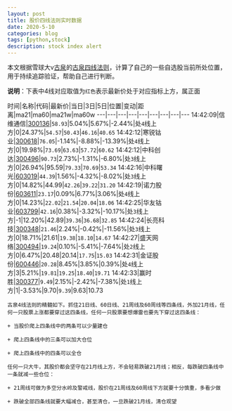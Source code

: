 ```yaml
---
layout: post
title: 股价四线法则实时数据
date: 2020-5-10
categories: blog
tags: [python,stock]
description: stock index alert
---
```



本文根据雪球大v[古泉](https://xueqiu.com/u/7148646888)的[古泉四线法则](https://xueqiu.com/7148646888/130498192)，计算了自己的一些自选股当前所处位置，用于持续追踪验证，帮助自己进行判断。

**说明**：下表中4线对应取值为`红色`表示最新价处于对应指标上方，属正面

时间|名称|代码|最新价|当日|3日|5日|位置|变动|距离|ma21|ma60|ma21w|ma60w
---|---|---|---|---|---|---|---|---
14:42:09|信维通信|[300136](https://xueqiu.com/S/SZ300136)|`58.93`|5.04%|5.67%|-2.44%|处`4`线上方|0|24.37%|`54.57`|`50.43`|`46.16`|`40.65`
14:42:12|寒锐钴业|[300618](https://xueqiu.com/S/SZ300618)|`76.05`|-1.14%|-8.88%|-13.39%|处`4`线上方|0|19.98%|`73.69`|`63.63`|`57.72`|`60.62`
14:42:12|中科创达|[300496](https://xueqiu.com/S/SZ300496)|`90.73`|2.73%|-1.31%|-6.80%|处`3`线上方|0|26.94%|95.59|`79.33`|`70.69`|`53.34`
14:42:16|中科曙光|[603019](https://xueqiu.com/S/SH603019)|`44.39`|1.56%|-4.32%|-8.02%|处`3`线上方|0|14.82%|44.99|`42.26`|`39.22`|`31.20`
14:42:19|诺力股份|[603611](https://xueqiu.com/S/SH603611)|`23.17`|0.09%|6.77%|3.06%|处`4`线上方|0|14.23%|`22.02`|`21.54`|`20.04`|`18.06`
14:42:25|华友钴业|[603799](https://xueqiu.com/S/SH603799)|`42.16`|0.38%|-3.32%|-10.17%|处`3`线上方|-1|12.20%|42.89|`39.36`|`36.68`|`32.85`
14:42:24|长亮科技|[300348](https://xueqiu.com/S/SZ300348)|`21.46`|2.24%|-0.42%|-11.56%|处`3`线上方|0|18.71%|21.61|`19.38`|`18.10`|`14.67`
14:42:27|盛天网络|[300494](https://xueqiu.com/S/SZ300494)|`19.24`|0.10%|-5.41%|-7.64%|处`2`线上方|0|6.47%|20.48|20.14|`17.75`|`15.03`
14:42:31|金证股份|[600446](https://xueqiu.com/S/SH600446)|`20.28`|8.45%|3.85%|0.39%|处`4`线上方|3|5.21%|`19.81`|`19.25`|`18.40`|`19.71`
14:42:33|赢时胜|[300377](https://xueqiu.com/S/SZ300377)|`9.49`|2.15%|-2.42%|-7.38%|处`1`线上方|1|-3.53%|9.70|`9.39`|9.63|10.73

```
古泉4线法则的精髓如下。抓住21日线、60日线、21周线及60周线等四条线，外加21月线，任何一只股票上涨都要穿过这四条线，任何一只股票要想爆雷也要先下穿过这四条线：

+ 当股价爬上四条线中的两条可以少量建仓

+ 爬上四条线中的三条可以加大仓位

+ 爬上四条线中的四条可以全仓

任何一只大牛，其股价都会坚守在21月线上方，不会轻易跌破21月线；相反，每跌破四条线中一条就减一些仓位：

+ 21周线可做为多空分水岭及警戒线，股价在21周线及60周线下方就要十分慎重，多看少做

+ 跌破全部四条线就要大幅减仓，甚至清仓，一旦跌破21月线，清仓观望
```
